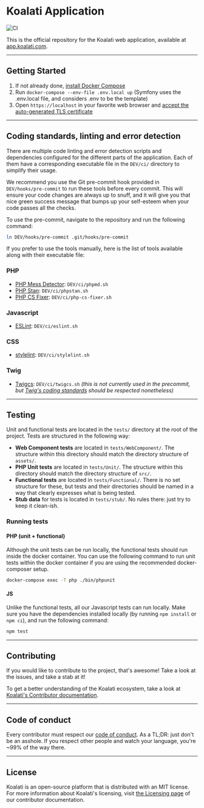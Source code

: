 # Koalati Application

![CI](https://github.com/koalatiapp/app/workflows/CI/badge.svg)

This is the official repository for the Koalati web application, available at [app.koalati.com](https://app.koalati.com).

---

## Getting Started

1. If not already done, [install Docker Compose](https://docs.docker.com/compose/install/)
2. Run `docker-compose --env-file .env.local up` (Symfony uses the .env.local file, and considers .env to be the template)
3. Open `https://localhost` in your favorite web browser and [accept the auto-generated TLS certificate](https://stackoverflow.com/a/15076602/1352334)

---

## Coding standards, linting and error detection

There are multiple code linting and error detection scripts and dependencies configured for the different parts of the application.
Each of them have a corresponding executable file in the `DEV/ci/` directory to simplify their usage.

We recommend you use the Git pre-commit hook provided in `DEV/hooks/pre-commit` to run these tools before every commit. 
This will ensure your code changes are always up to snuff, and it will give you that nice green success message that bumps up 
your self-esteem when your code passes all the checks.

To use the pre-commit, navigate to the repository and run the following command:
```bash
ln DEV/hooks/pre-commit .git/hooks/pre-commit
```

If you prefer to use the tools manually, here is the list of tools available along with their executable file:

### PHP
- [PHP Mess Detector](https://phpmd.org/): `DEV/ci/phpmd.sh`
- [PHP Stan](https://phpstan.org/): `DEV/ci/phpstan.sh`
- [PHP CS Fixer](https://github.com/FriendsOfPHP/PHP-CS-Fixer): `DEV/ci/php-cs-fixer.sh`

### Javascript
- [ESLint](https://eslint.org/): `DEV/ci/eslint.sh`

### CSS
- [stylelint](https://stylelint.io/): `DEV/ci/stylelint.sh`

### Twig
- [Twigcs](https://github.com/friendsoftwig/twigcs): `DEV/ci/twigcs.sh` _(this is not currently used in the precommit, but [Twig's coding standards](https://twig.symfony.com/doc/3.x/coding_standards.html) should be respected nonetheless)_

---

## Testing

Unit and functional tests are located in the `tests/` directory at the root of the project. 
Tests are structured in the following way:

- **Web Component tests** are located in `tests/WebComponent/`. The structure within this directory should match the directory structure of `assets/`. 
- **PHP Unit tests** are located in `tests/Unit/`. The structure within this directory should match the directory structure of `src/`.
- **Functional tests** are located in `tests/Functional/`. There is no set structure for these, but tests and their directories should be named in a way that clearly expresses what is being tested.
- **Stub data** for tests is located in `tests/stub/`.  No rules there: just try to keep it clean-ish.

### Running tests

#### PHP (unit + functional)
Although the unit tests can be run locally, the functional tests should run inside the docker container.
You can use the following command to run unit tests within the docker container if you are using the recommended docker-composer setup.

```bash
docker-compose exec -T php ./bin/phpunit
```

#### JS
Unlike the functional tests, all our Javascript tests can run locally. 
Make sure you have the dependencies installed locally (by running `npm install` or `npm ci`), and run the following command:

```bash
npm test
```

---

## Contributing

If you would like to contribute to the project, that's awesome!
Take a look at the issues, and take a stab at it!

To get a better understanding of the Koalati ecosystem, take a look at [Koalati's Contributor documentation](https://docs.koalati.com/).

---

## Code of conduct

Every contributor must respect our [code of conduct](https://docs.koalati.com/code-of-conduct).
As a TL;DR: just don't be an asshole. If you respect other people and watch your language, you're ~99% of the way there.

---

## License

Koalati is an open-source platform that is distributed with an MIT license.
For more information about Koalati's licensing, visit [the Licensing page](https://docs.koalati.com/docs/licensing) of our contributor documentation.
